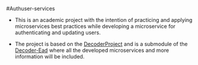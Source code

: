 #Authuser-services
- This is an academic project with the intention of practicing and applying microservices best practices while developing a microservice for authenticating and updating users.

- The project is based on the [DecoderProject](https://www.decoderproject.com/) and is a submodule of the [Decoder-Ead](https://github.com/aoscarsj/decoder-ead-kt) where all the developed 
microservices and more information will be included.
